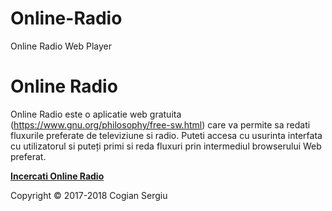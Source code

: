 # Online-Radio
Online Radio Web Player
# Online Radio

Online Radio este o aplicatie web gratuita (https://www.gnu.org/philosophy/free-sw.html) care va permite sa redati fluxurile preferate de televiziune si radio. Puteti accesa cu usurinta interfata cu utilizatorul si puteți primi si reda fluxuri prin intermediul browserului Web preferat.

**[Incercati Online Radio](https://radiolise.gitlab.io/)**

Copyright © 2017-2018 Cogian Sergiu

